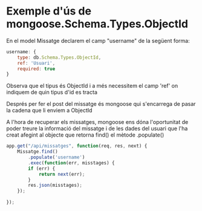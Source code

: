 # Exemple d'ús de mongoose.Schema.Types.ObjectId


En el model Missatge declarem el camp "username" de la següent forma:
```javascript
username: {
    type: db.Schema.Types.ObjectId,
    ref: 'Usuari',
    required: true
}
```
Observa que el tipus és ObjectId i a més necessitem el camp 'ref' on indiquem de quin tipus d'id es tracta

Després per fer el post del missatge és mongoose qui s'encarrega de pasar la cadena que li enviem a ObjectId

A l'hora de recuperar els missatges, mongoose ens dóna l'oportunitat de poder treure la informació del missatge i de les dades del usuari que l'ha creat afegint al objecte que retorna find() el mètode .populate()

```javascript
app.get("/api/missatges", function(req, res, next) {
    Missatge.find()
        .populate('username')
        .exec(function(err, misstages) {
        if (err) {
            return next(err);
        }
        res.json(misstages);
    });
    
});
```